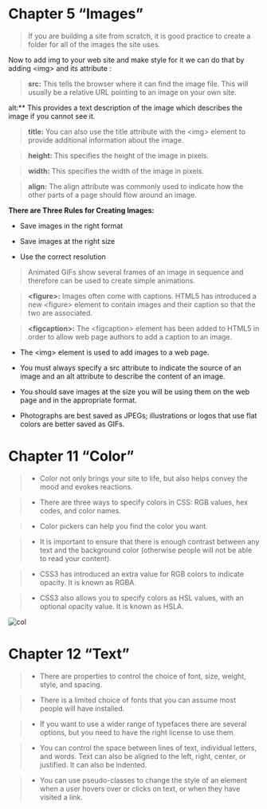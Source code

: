 

# Chapter 5 “Images”

> If you are building a site from scratch, it is good
practice to create a folder for all of the images
the site uses.

Now to add img to your web site and make style for it we can do that by adding \<img\> and its attribute :


>**src:** This tells the browser where it can find the image file. This will usually be a relative URL pointing to an image on your own site.

alt:**
This provides a text description
of the image which describes the
image if you cannot see it.

>**title:**
You can also use the title
attribute with the \<img\> element
to provide additional information
about the image.

>**height:**
This specifies the height of the
image in pixels.

>**width:**
This specifies the width of the
image in pixels.

>**align:**
The align attribute was
commonly used to indicate how
the other parts of a page should
flow around an image.

**There are Three Rules for Creating Images:**

* Save images in
the right format

* Save images at
the right size

* Use the correct
resolution

>Animated GIFs show several frames of an
image in sequence and therefore can be used to
create simple animations.

>**\<figure\>:**
Images often come with
captions. HTML5 has introduced
a new \<figure\> element to
contain images and their caption
so that the two are associated.

>**\<figcaption\>:**
The \<figcaption\> element has
been added to HTML5 in order
to allow web page authors to add
a caption to an image.

* The \<img\> element is used to add images to a
web page.

* You must always specify a src attribute to indicate the
source of an image and an alt attribute to describe the
content of an image.

* You should save images at the size you will be using
them on the web page and in the appropriate format.

* Photographs are best saved as JPEGs; illustrations or
logos that use flat colors are better saved as GIFs.



# Chapter 11 “Color”

> * Color not only brings your site to life, but also helps
convey the mood and evokes reactions.

> * There are three ways to specify colors in CSS:
RGB values, hex codes, and color names.

> * Color pickers can help you find the color you want.

> * It is important to ensure that there is enough contrast
between any text and the background color (otherwise
people will not be able to read your content).

> * CSS3 has introduced an extra value for RGB colors to
indicate opacity. It is known as RGBA.

> * CSS3 also allows you to specify colors as HSL values,
with an optional opacity value. It is known as HSLA.

![col](https://tutorial.techaltum.com/images/css-colors.jpg)

# Chapter 12 “Text”

> * There are properties to control the choice of font, size,
weight, style, and spacing.

> * There is a limited choice of fonts that you can assume
most people will have installed.

> * If you want to use a wider range of typefaces there are
several options, but you need to have the right license
to use them.

> * You can control the space between lines of text,
individual letters, and words. Text can also be aligned
to the left, right, center, or justified. It can also be
indented.

> * You can use pseudo-classes to change the style of an
element when a user hovers over or clicks on text, or
when they have visited a link.



